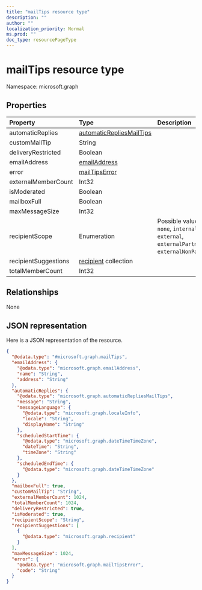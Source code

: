 ```yaml
---
title: "mailTips resource type"
description: ""
author: ""
localization_priority: Normal
ms.prod: ""
doc_type: resourcePageType
---
```


# mailTips resource type


Namespace: microsoft.graph



## Properties
|Property|Type|Description|
|:---|:---|:---|
|automaticReplies|[automaticRepliesMailTips](../resources/automaticrepliesmailtips.md)||
|customMailTip|String||
|deliveryRestricted|Boolean||
|emailAddress|[emailAddress](../resources/emailaddress.md)||
|error|[mailTipsError](../resources/mailtipserror.md)||
|externalMemberCount|Int32||
|isModerated|Boolean||
|mailboxFull|Boolean||
|maxMessageSize|Int32||
|recipientScope|Enumeration| Possible values are: `none`, `internal`, `external`, `externalPartner`, `externalNonPartner`.|
|recipientSuggestions|[recipient](../resources/recipient.md) collection||
|totalMemberCount|Int32||

## Relationships
None

## JSON representation
Here is a JSON representation of the resource.
<!-- {
  "blockType": "resource",
  "@odata.type": "microsoft.graph.mailTips"
}
-->
``` json
{
  "@odata.type": "#microsoft.graph.mailTips",
  "emailAddress": {
    "@odata.type": "microsoft.graph.emailAddress",
    "name": "String",
    "address": "String"
  },
  "automaticReplies": {
    "@odata.type": "microsoft.graph.automaticRepliesMailTips",
    "message": "String",
    "messageLanguage": {
      "@odata.type": "microsoft.graph.localeInfo",
      "locale": "String",
      "displayName": "String"
    },
    "scheduledStartTime": {
      "@odata.type": "microsoft.graph.dateTimeTimeZone",
      "dateTime": "String",
      "timeZone": "String"
    },
    "scheduledEndTime": {
      "@odata.type": "microsoft.graph.dateTimeTimeZone"
    }
  },
  "mailboxFull": true,
  "customMailTip": "String",
  "externalMemberCount": 1024,
  "totalMemberCount": 1024,
  "deliveryRestricted": true,
  "isModerated": true,
  "recipientScope": "String",
  "recipientSuggestions": [
    {
      "@odata.type": "microsoft.graph.recipient"
    }
  ],
  "maxMessageSize": 1024,
  "error": {
    "@odata.type": "microsoft.graph.mailTipsError",
    "code": "String"
  }
}
```

